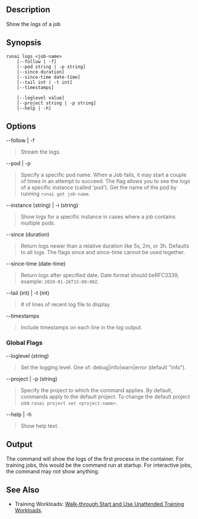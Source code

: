 ## Description

Show the logs of a job

## Synopsis

``` shell
runai logs <job-name> 
    [--follow | -f] 
    [--pod string | -p string] 
    [--since duration] 
    [--since-time date-time] 
    [--tail int | -t int] 
    [--timestamps]  
    
    [--loglevel value] 
    [--project string | -p string] 
    [--help | -h]
```

## Options

--follow | -f
>  Stream the logs.

--pod | -p
>  Specify a specific pod name. When a Job fails, it may start a couple of times in an attempt to succeed. The flag allows you to see the logs of a specific instance (called 'pod'). Get the name of the pod by running ``runai get job-name``.

--instance (string) | -i (string)
>  Show logs for a specific instance in cases where a job contains multiple pods.

--since (duration)
>  Return logs newer than a relative duration like 5s, 2m, or 3h. Defaults to all logs. The flags since and since-time cannot be used together.

--since-time (date-time)
>  Return logs after specified date. Date format should beRFC3339, example: ``2020-01-26T15:00:00Z``.

--tail (int) | -t (int)
>  \# of lines of recent log file to display.

--timestamps
>  Include timestamps on each line in the log output.

### Global Flags

--loglevel (string)
>  Set the logging level. One of: debug|info|warn|error (default "info").

--project | -p (string)
>  Specify the project to which the command applies. By default, commands apply to the default project. To change the default project use ``runai project set <project-name>``.

--help | -h
>  Show help text.

## Output

The command will show the logs of the first process in the container. For training jobs, this would be the command run at startup. For interactive jobs, the command may not show anything.

## See Also

*   Training Workloads: [Walk-through Start and Use Unattended Training Workloads](../Walkthroughs/walkthrough-train.md).


